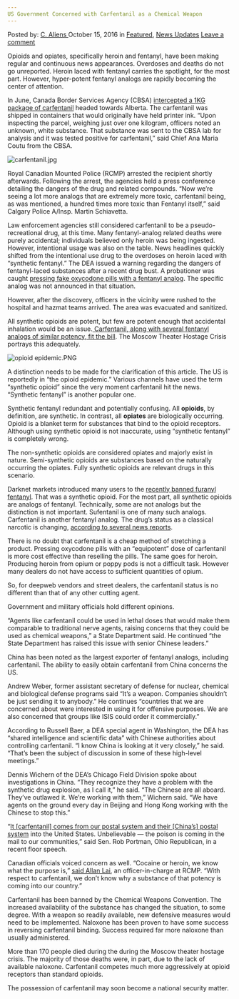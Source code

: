 ```yaml
---
US Government Concerned with Carfentanil as a Chemical Weapon
---
```

<article class="post-listing post-15834 post type-post status-publish format-standard has-post-thumbnail hentry category-deepdot-news category-news-updates tag-carfentanil tag-chemical tag-concerned tag-government tag-weapon">
    <div class="post-inner">
        <span>Posted by: <a href="https://www.deepdotweb.com/author/caliens/" title="">C. Aliens </a></span>
    <span>October 15, 2016</span>
    <span>in <a href="https://www.deepdotweb.com/category/deepdot-news/" rel="category tag">Featured</a>, <a href="https://www.deepdotweb.com/category/news-updates/" rel="category tag">News Updates</a></span>
    <span><a href="https://www.deepdotweb.com/2016/10/15/us-government-concerned-carfentanil-chemical-weapon/#respond">Leave a comment</a></span>
    </p>
    <div class="clear"></div>
    <div class="entry">
    <p>Opioids and opiates, specifically heroin and fentanyl, have been making regular and continuous news appearances. Overdoses and deaths do not go unreported. Heroin laced with fentanyl carries the spotlight, for the most part. However, hyper-potent fentanyl analogs are rapidly becoming the center of attention.</p>
    <p>In June, Canada Border Services Agency (CBSA) <a href="https://www.deepdotweb.com/2016/08/18/police-intercept-package-mail-containing-1kg-carfentanil/">intercepted a 1KG package of carfentanil</a> headed towards Alberta. The carfentanil was shipped in containers that would originally have held printer ink. “Upon inspecting the parcel, weighing just over one kilogram, officers noted an unknown, white substance. That substance was sent to the CBSA lab for analysis and it was tested positive for carfentanil,” said Chief Ana Maria Coutu from the CBSA.</p>
    <p><img class="wp-image-15835 aligncenter" src="https://www.deepdotweb.com/wp-content/uploads/2016/10/carfentanil-jpg.jpeg" alt="carfentanil.jpg" srcset="https://www.deepdotweb.com/wp-content/uploads/2016/10/carfentanil-jpg.jpeg 620w, https://www.deepdotweb.com/wp-content/uploads/2016/10/carfentanil-jpg-300x194.jpeg 300w" sizes="(max-width: 620px) 100vw, 620px"/></p>
    <p>Royal Canadian Mounted Police (RCMP) arrested the recipient shortly afterwards. Following the arrest, the agencies held a press conference detailing the dangers of the drug and related compounds. “Now we’re seeing a lot more analogs that are extremely more toxic, carfentanil being, as was mentioned, a hundred times more toxic than Fentanyl itself,” said Calgary Police A/Insp. Martin Schiavetta.</p>
    <p>Law enforcement agencies still considered carfentanil to be a pseudo-recreational drug, at this time. Many fentanyl-analog related deaths were purely accidental; individuals believed only heroin was being ingested. However, intentional usage was also on the table. News headlines quickly shifted from the intentional use drug to the overdoses on heroin laced with “synthetic fentanyl.” The DEA issued a warning regarding the dangers of fentanyl-laced substances after a recent drug bust. A probationer was caught <a href="https://www.deepdotweb.com/2016/09/23/pill-counterfeiting-lab-bust-dea-warns-fentanyls-danger/">pressing fake oxycodone pills with a fentanyl analog</a>. The specific analog was not announced in that situation.</p>
    <p>However, after the discovery, officers in the vicinity were rushed to the hospital and hazmat teams arrived. The area was evacuated and sanitized.</p>
    <p>All synthetic opioids are potent, but few are potent enough that accidental inhalation would be an issue.<a href="https://en.wikipedia.org/wiki/Moscow_theater_hostage_crisis"> Carfentanil, along with several fentanyl analogs of similar potency, fit the bill</a>. The Moscow Theater Hostage Crisis portrays this adequately.</p>
    <p><img class="wp-image-15836 aligncenter" src="https://www.deepdotweb.com/wp-content/uploads/2016/10/opioid-epidemic-png.png" alt="opioid epidemic.PNG" srcset="https://www.deepdotweb.com/wp-content/uploads/2016/10/opioid-epidemic-png.png 713w, https://www.deepdotweb.com/wp-content/uploads/2016/10/opioid-epidemic-png-300x31.png 300w" sizes="(max-width: 713px) 100vw, 713px"/></p>
    <p>A distinction needs to be made for the clarification of this article. The US is reportedly in “the opioid epidemic.” Various channels have used the term “synthetic opioid” since the very moment carfentanil hit the news. “Synthetic fentanyl” is another popular one.</p>
    <p>Synthetic fentanyl redundant and potentially confusing. All <strong>opioids</strong>, by definition, are synthetic. In contrast, all <strong>opiates </strong>are biologically occurring. Opioid is a blanket term for substances that bind to the opioid receptors. Although using synthetic opioid is not inaccurate, using “synthetic fentanyl” is completely wrong.</p>
    <p>The non-synthetic opioids are considered opiates and majorly exist in nature. Semi-synthetic opioids are substances based on the naturally occurring the opiates. Fully synthetic opioids are relevant drugs in this scenario.</p>
    <p>Darknet markets introduced many users to the <a href="https://www.deepdotweb.com/2016/10/05/dea-places-fentanyl-analog-schedule/">recently banned furanyl fentanyl</a>. That was a synthetic opioid. For the most part, all synthetic opioids are analogs of fentanyl. Technically, some are not analogs but the distinction is not important. Sufentanil is one of many such analogs. Carfentanil is another fentanyl analog. The drug’s status as a classical narcotic is changing, <a href="http://www.cbsnews.com/news/china-sell-opioid-carfentanil-fentanyl-chemical-weapon-unrestricted-chinese/">according to several news reports</a>.</p>
    <p>There is no doubt that carfentanil is a cheap method of stretching a product. Pressing oxycodone pills with an “equipotent” dose of carfentanil is more cost effective than reselling the pills. The same goes for heroin. Producing heroin from opium or poppy pods is not a difficult task. However many dealers do not have access to sufficient quantities of opium.</p>
    <p>So, for deepweb vendors and street dealers, the carfentanil status is no different than that of any other cutting agent.</p>
    <p>Government and military officials hold different opinions.</p>
    <p>&#8220;Agents like carfentanil could be used in lethal doses that would make them comparable to traditional nerve agents, raising concerns that they could be used as chemical weapons,&#8221; a State Department said. He continued &#8220;the State Department has raised this issue with senior Chinese leaders.&#8221;</p>
    <p>China has been noted as the largest exporter of fentanyl analogs, including carfentanil. The ability to easily obtain carfentanil from China concerns the US.</p>
    <p>Andrew Weber, former assistant secretary of defense for nuclear, chemical and biological defense programs said “It’s a weapon. Companies shouldn’t be just sending it to anybody.” He continues “countries that we are concerned about were interested in using it for offensive purposes. We are also concerned that groups like ISIS could order it commercially.”</p>
    <p>According to Russell Baer, a DEA special agent in Washington, the DEA has &#8220;shared intelligence and scientific data&#8221; with Chinese authorities about controlling carfentanil. &#8220;I know China is looking at it very closely,&#8221; he said. &#8220;That&#8217;s been the subject of discussion in some of these high-level meetings.&#8221;</p>
    <p>Dennis Wichern of the DEA’s Chicago Field Division spoke about investigations in China. “They recognize they have a problem with the synthetic drug explosion, as I call it,” he said. “The Chinese are all aboard. They’ve outlawed it. We’re working with them,” Wichern said. “We have agents on the ground every day in Beijing and Hong Kong working with the Chinese to stop this.”</p>
    <p>“<a href="https://www.deepdotweb.com/2016/10/04/authorities-push-legislation-aims-end-shipping-drugs-via-usps/">It [carfentanil] comes from our postal system and their [China’s] postal system</a> into the United States. Unbelievable — the poison is coming in the mail to our communities,” said Sen. Rob Portman, Ohio Republican, in a recent floor speech.</p>
    <p>Canadian officials voiced concern as well. &#8220;Cocaine or heroin, we know what the purpose is,&#8221; <a href="http://www.seattletimes.com/business/why-would-anyone-use-a-chemical-weapon-to-make-drugs-money/">said Allan Lai</a>, an officer-in-charge at RCMP. &#8220;With respect to carfentanil, we don&#8217;t know why a substance of that potency is coming into our country.&#8221;</p>
    <p>Carfentanil has been banned by the Chemical Weapons Convention. The increased availability of the substance has changed the situation, to some degree. With a weapon so readily available, new defensive measures would need to be implemented. Naloxone has been proven to have some success in reversing carfentanil binding. Success required far more naloxone than usually administered.</p>
    <p>More than 170 people died during the during the Moscow theater hostage crisis. The majority of those deaths were, in part, due to the lack of available naloxone. Carfentanil competes much more aggressively at opioid receptors than standard opioids.</p>
    <p>The possession of carfentanil may soon become a national security matter.</p>
    </div>
    <span style="display:none"><a href="https://www.deepdotweb.com/tag/carfentanil/" rel="tag">carfentanil</a> <a href="https://www.deepdotweb.com/tag/chemical/" rel="tag">chemical</a> <a href="https://www.deepdotweb.com/tag/concerned/" rel="tag">concerned</a> <a href="https://www.deepdotweb.com/tag/government/" rel="tag">government</a> <a href="https://www.deepdotweb.com/tag/weapon/" rel="tag">weapon</a></span> <span style="display:none" class="updated">2016-10-15</span>
    <div style="display:none" class="vcard author" itemprop="author" itemscope itemtype="http://schema.org/Person"><strong class="fn" itemprop="name"><a href="https://www.deepdotweb.com/author/caliens/" title="Posts by C. Aliens" rel="author">C. Aliens</a></strong></div>
    </div>
</article>

